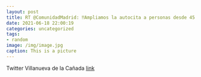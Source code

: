 ```yaml
---
layout: post
title: RT @ComunidadMadrid: ‼Ampliamos la autocita a personas desde 45 años‼📆 A partir del miércoles se hará extensiva a las personas...
date: 2021-06-18 22:00:19
categories: uncategorized
tags:
- random
image: /img/image.jpg
caption: This is a picture
---
```

Twitter Villanueva de la Cañada [link](https://twitter.com/AytoVDLCanada/status/1405828338057367552)
